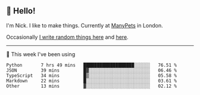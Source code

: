 ## 👋 Hello! 

I'm Nick. I like to make things. Currently at [ManyPets](https://manypets.com) in London.

Occasionally [I write random things here](https://nicksnell.com) and [here](https://twitter.com/nicksnell).

-------

🚀 This week I've been using

<!--START_SECTION:waka-->

```text
Python       7 hrs 49 mins   ███████████████████░░░░░░   76.51 %
JSON         39 mins         █▓░░░░░░░░░░░░░░░░░░░░░░░   06.46 %
TypeScript   34 mins         █▒░░░░░░░░░░░░░░░░░░░░░░░   05.58 %
Markdown     22 mins         █░░░░░░░░░░░░░░░░░░░░░░░░   03.61 %
Other        13 mins         ▓░░░░░░░░░░░░░░░░░░░░░░░░   02.12 %
```

<!--END_SECTION:waka-->
